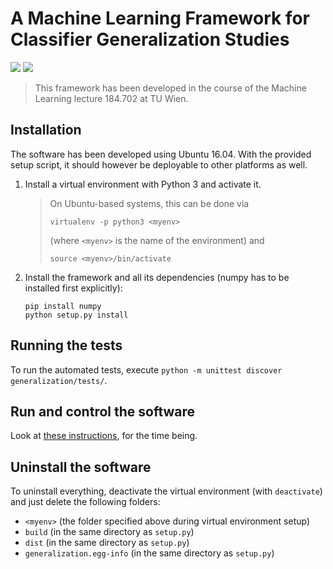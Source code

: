 # A Machine Learning Framework for Classifier Generalization Studies
![](https://img.shields.io/badge/python-3.5-blue.svg) ![](https://img.shields.io/badge/version-0.1.0-yellow.svg)

> This framework has been developed in the course of the Machine Learning lecture 184.702 at TU Wien.
        
## Installation

The software has been developed using Ubuntu 16.04. With the provided setup script, it should however be deployable to other platforms as well.

1) Install a virtual environment with Python 3 and activate it.
    > On Ubuntu-based systems, this can be done via
    >
    >`virtualenv -p python3 <myenv>`
    >     
    >(where `<myenv>` is the name of the environment) and
    >
    >`source <myenv>/bin/activate`
1) Install the framework and all its dependencies (numpy has to be installed first explicitly):
    
    ```
    pip install numpy
    python setup.py install
    ```

## Running the tests

To run the automated tests, execute `python -m unittest discover generalization/tests/`.

## Run and control the software

Look at [these instructions](https://github.com/tempse/ML-generalization/wiki), for the time being.

## Uninstall the software

To uninstall everything, deactivate the virtual environment (with `deactivate`) and just delete the following folders:
- `<myenv>` (the folder specified above during virtual environment setup)
- `build` (in the same directory as `setup.py`)
- `dist` (in the same directory as `setup.py`)
- `generalization.egg-info` (in the same directory as `setup.py`)